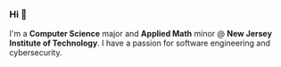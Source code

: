 ### Hi 👋
I'm a **Computer Science** major and **Applied Math** minor @ **New Jersey Institute of Technology**. I have a passion for software engineering and cybersecurity.

